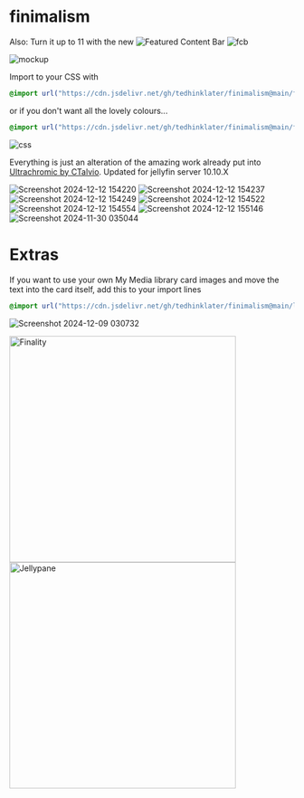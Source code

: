 # finimalism
Also: Turn it up to 11 with the new ![Featured Content Bar](https://github.com/tedhinklater/Jellyfin-Featured-Content-Bar) 
![fcb](https://github.com/user-attachments/assets/ad369437-5460-414d-afb3-e9d344d357ee)

![mockup](https://i.imgur.com/fnEPSIc.jpeg)

Import to your CSS with

```css
@import url("https://cdn.jsdelivr.net/gh/tedhinklater/finimalism@main/finimalism7.css");

```

or if you don't want all the lovely colours... 

```css
@import url("https://cdn.jsdelivr.net/gh/tedhinklater/finimalism@main/finimalism-just-black.css");

```

![css](https://i.imgur.com/LHPUxqk.png)

Everything is just an alteration of the amazing work already put into [Ultrachromic by CTalvio](https://github.com/CTalvio/Ultrachromic). Updated for jellyfin server 10.10.X

![Screenshot 2024-12-12 154220](https://github.com/user-attachments/assets/9216c780-b7c2-4161-9ea5-f22d1e9ea671)
![Screenshot 2024-12-12 154237](https://github.com/user-attachments/assets/7a9f921e-47ab-4e14-800d-b592466fe7b6)
![Screenshot 2024-12-12 154249](https://github.com/user-attachments/assets/7d80c086-6795-43a6-ae3f-8225c56edacf)
![Screenshot 2024-12-12 154522](https://github.com/user-attachments/assets/30a09598-f9fe-4797-964d-b7aef0aa6e38)
![Screenshot 2024-12-12 154554](https://github.com/user-attachments/assets/96aed276-51ac-4d0d-9594-02fe44640b32)
![Screenshot 2024-12-12 155146](https://github.com/user-attachments/assets/9bbddc02-fa62-408d-8158-35a03c9a4c5b)
![Screenshot 2024-11-30 035044](https://github.com/user-attachments/assets/5e5e519d-5aee-4ecc-8fcc-cac68dc9683e)

# Extras

If you want to use your own My Media library card images and move the text into the card itself, add this to your import lines
```css
@import url("https://cdn.jsdelivr.net/gh/tedhinklater/finimalism@main/libraryCardAriaText.css");
```
![Screenshot 2024-12-09 030732](https://github.com/user-attachments/assets/ea733699-2b21-4a58-90ab-9e767be94d56)

<a href="https://github.com/tedhinklater/finality"><img src="https://i.imgur.com/54wZsvH.png" alt="Finality" width="400"/></a> <a href="https://github.com/tedhinklater/Jellypane"><img src="https://i.imgur.com/RHFcIA9.png" alt="Jellypane" width="400"/></a>
